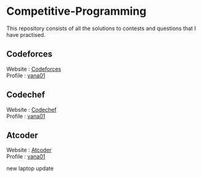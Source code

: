# Competitive-Programming
This repository consists of all the solutions to contests and questions that I have practised. 

## Codeforces
Website : <a href = "https://codeforces.com/">Codeforces</a>  
Profile : <a href = "https://codeforces.com/profile/vana2001">vana01</a>  
## Codechef  
Website : <a href = "https://www.codechef.com/">Codechef</a>    
Profile : <a href = "https://www.codechef.com/users/vana01">vana01</a>  
## Atcoder  
Website : <a href = "https://atcoder.jp/">Atcoder</a>  
Profile : <a href = "https://atcoder.jp/users/vana01">vana01</a>

new laptop update  

